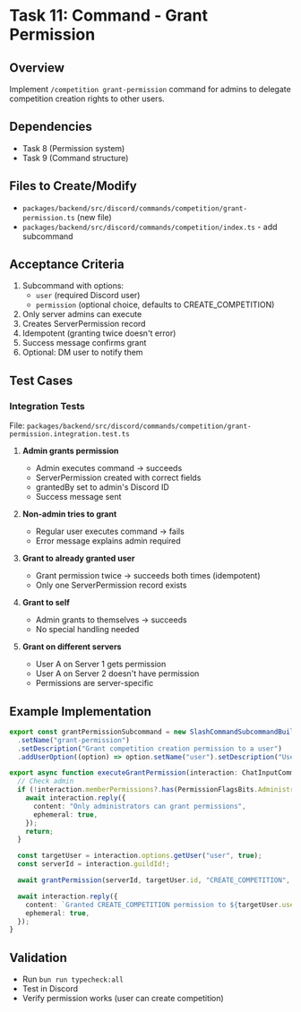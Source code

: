 # Task 11: Command - Grant Permission

## Overview

Implement `/competition grant-permission` command for admins to delegate competition creation rights to other users.

## Dependencies

- Task 8 (Permission system)
- Task 9 (Command structure)

## Files to Create/Modify

- `packages/backend/src/discord/commands/competition/grant-permission.ts` (new file)
- `packages/backend/src/discord/commands/competition/index.ts` - add subcommand

## Acceptance Criteria

1. Subcommand with options:
   - `user` (required Discord user)
   - `permission` (optional choice, defaults to CREATE_COMPETITION)
2. Only server admins can execute
3. Creates ServerPermission record
4. Idempotent (granting twice doesn't error)
5. Success message confirms grant
6. Optional: DM user to notify them

## Test Cases

### Integration Tests

File: `packages/backend/src/discord/commands/competition/grant-permission.integration.test.ts`

1. **Admin grants permission**
   - Admin executes command → succeeds
   - ServerPermission created with correct fields
   - grantedBy set to admin's Discord ID
   - Success message sent

2. **Non-admin tries to grant**
   - Regular user executes command → fails
   - Error message explains admin required

3. **Grant to already granted user**
   - Grant permission twice → succeeds both times (idempotent)
   - Only one ServerPermission record exists

4. **Grant to self**
   - Admin grants to themselves → succeeds
   - No special handling needed

5. **Grant on different servers**
   - User A on Server 1 gets permission
   - User A on Server 2 doesn't have permission
   - Permissions are server-specific

## Example Implementation

```typescript
export const grantPermissionSubcommand = new SlashCommandSubcommandBuilder()
  .setName("grant-permission")
  .setDescription("Grant competition creation permission to a user")
  .addUserOption((option) => option.setName("user").setDescription("User to grant permission to").setRequired(true));

export async function executeGrantPermission(interaction: ChatInputCommandInteraction) {
  // Check admin
  if (!interaction.memberPermissions?.has(PermissionFlagsBits.Administrator)) {
    await interaction.reply({
      content: "Only administrators can grant permissions",
      ephemeral: true,
    });
    return;
  }

  const targetUser = interaction.options.getUser("user", true);
  const serverId = interaction.guildId!;

  await grantPermission(serverId, targetUser.id, "CREATE_COMPETITION", interaction.user.id);

  await interaction.reply({
    content: `Granted CREATE_COMPETITION permission to ${targetUser.username}`,
    ephemeral: true,
  });
}
```

## Validation

- Run `bun run typecheck:all`
- Test in Discord
- Verify permission works (user can create competition)
